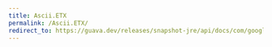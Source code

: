 ```yaml
---
title: Ascii.ETX
permalink: /Ascii.ETX/
redirect_to: https://guava.dev/releases/snapshot-jre/api/docs/com/google/common/base/Ascii.html#ETX
---
```

